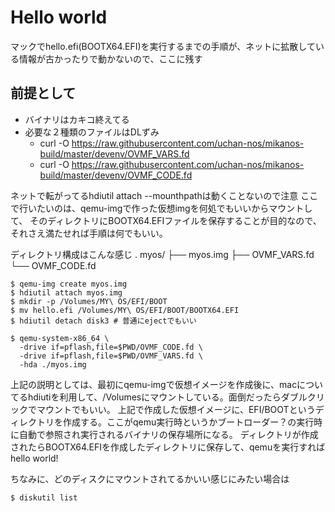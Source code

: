 # Hello world
マックでhello.efi(BOOTX64.EFI)を実行するまでの手順が、ネットに拡散している情報が古かったりで動かないので、ここに残す

## 前提として
- バイナリはカキコ終えてる
- 必要な２種類のファイルはDLずみ
  - curl -O https://raw.githubusercontent.com/uchan-nos/mikanos-build/master/devenv/OVMF_VARS.fd
  - curl -O https://raw.githubusercontent.com/uchan-nos/mikanos-build/master/devenv/OVMF_CODE.fd


>
ネットで転がってるhdiutil attach --mounthpathは動くことないので注意
ここで行いたいのは、qemu-imgで作った仮想imgを何処でもいいからマウントして、
そのディレクトリにBOOTX64.EFIファイルを保存することが目的なので、それさえ満たせれば手順は何でもいい。


ディレクトリ構成はこんな感じ
. myos/
├── myos.img
├── OVMF_VARS.fd
└── OVMF_CODE.fd




```terminal
$ qemu-img create myos.img 
$ hdiutil attach myos.img
$ mkdir -p /Volumes/MY\ OS/EFI/BOOT
$ mv hello.efi /Volumes/MY\ OS/EFI/BOOT/BOOTX64.EFI
$ hdiutil detach disk3 # 普通にejectでもいい

$ qemu-system-x86_64 \
  -drive if=pflash,file=$PWD/OVMF_CODE.fd \
  -drive if=pflash,file=$PWD/OVMF_VARS.fd \
  -hda ./myos.img
```

上記の説明としては、最初にqemu-imgで仮想イメージを作成後に、macについてるhdiutiを利用して、/Volumesにマウントしている。面倒だったらダブルクリックでマウントでもいい。
上記で作成した仮想イメージに、EFI/BOOTというディレクトリを作成する。ここがqemu実行時というかブートローダー？の実行時に自動で参照され実行されるバイナリの保存場所になる。
ディレクトリが作成されたらBOOTX64.EFIを作成したディレクトリに保存して、qemuを実行すればhello world!

ちなみに、どのディスクにマウントされてるかいい感じにみたい場合は
```terminal
$ diskutil list 
```

